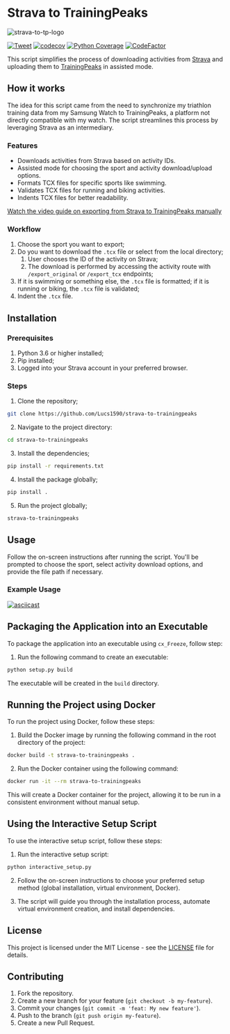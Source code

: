 # Strava to TrainingPeaks

![strava-to-tp-logo](https://raw.githubusercontent.com/Lucs1590/strava-to-trainingpeaks/master/assets/strava_tp_low.png)

[![Tweet](https://img.shields.io/twitter/url/http/shields.io.svg?style=social)](https://twitter.com/intent/tweet?text=Sync%20your%20strava%20trainings%20with%20Traning%20Peaks&url=https://github.com/Lucs1590/strava-to-trainingpeaks&hashtags=strava,github,opensource,strava,dev)
[![codecov](https://codecov.io/gh/Lucs1590/strava-to-trainingpeaks/graph/badge.svg?token=V7BM0ZNAXS)](https://codecov.io/gh/Lucs1590/strava-to-trainingpeaks)
[![Python Coverage](https://github.com/Lucs1590/strava-to-trainingpeaks/actions/workflows/coverage.yml/badge.svg)](https://github.com/Lucs1590/strava-to-trainingpeaks/actions/workflows/coverage.yml)
[![CodeFactor](https://www.codefactor.io/repository/github/lucs1590/strava-to-trainingpeaks/badge)](https://www.codefactor.io/repository/github/lucs1590/strava-to-trainingpeaks)

This script simplifies the process of downloading activities from [Strava](https://www.strava.com/) and uploading them to [TrainingPeaks](https://www.trainingpeaks.com/) in assisted mode.

## How it works

The idea for this script came from the need to synchronize my triathlon training data from my Samsung Watch to TrainingPeaks, a platform not directly compatible with my watch. The script streamlines this process by leveraging Strava as an intermediary.

### Features

- Downloads activities from Strava based on activity IDs.
- Assisted mode for choosing the sport and activity download/upload options.
- Formats TCX files for specific sports like swimming.
- Validates TCX files for running and biking activities.
- Indents TCX files for better readability.

[Watch the video guide on exporting from Strava to TrainingPeaks manually](https://www.youtube.com/watch?v=Y0nWzOAM8_M)

### Workflow

1. Choose the sport you want to export;
2. Do you want to download the `.tcx` file or select from the local directory;
    1. User chooses the ID of the activity on Strava;
    2. The download is performed by accessing the activity route with `/export_original` or `/export_tcx` endpoints;
3. If it is swimming or something else, the `.tcx` file is formatted; if it is running or biking, the `.tcx` file is validated;
4. Indent the `.tcx` file.

## Installation

### Prerequisites

1. Python 3.6 or higher installed;
2. Pip installed;
3. Logged into your Strava account in your preferred browser.

### Steps

1. Clone the repository;

```bash
git clone https://github.com/Lucs1590/strava-to-trainingpeaks
```

2. Navigate to the project directory:

```bash
cd strava-to-trainingpeaks
```

3. Install the dependencies;

```bash
pip install -r requirements.txt
```

4. Install the package globally;

```bash
pip install .
```

5. Run the project globally;

```bash
strava-to-trainingpeaks
```

## Usage

Follow the on-screen instructions after running the script. You'll be prompted to choose the sport, select activity download options, and provide the file path if necessary.

### Example Usage

[![asciicast](https://asciinema.org/a/YtCDwQMThtlfgerhir12YA4Kb.svg)](https://asciinema.org/a/YtCDwQMThtlfgerhir12YA4Kb)

## Packaging the Application into an Executable

To package the application into an executable using `cx_Freeze`, follow step:

1. Run the following command to create an executable:

```bash
python setup.py build
```

The executable will be created in the `build` directory.

## Running the Project using Docker

To run the project using Docker, follow these steps:

1. Build the Docker image by running the following command in the root directory of the project:

```bash
docker build -t strava-to-trainingpeaks .
```

2. Run the Docker container using the following command:

```bash
docker run -it --rm strava-to-trainingpeaks
```

This will create a Docker container for the project, allowing it to be run in a consistent environment without manual setup.

## Using the Interactive Setup Script

To use the interactive setup script, follow these steps:

1. Run the interactive setup script:

```bash
python interactive_setup.py
```

2. Follow the on-screen instructions to choose your preferred setup method (global installation, virtual environment, Docker).

3. The script will guide you through the installation process, automate virtual environment creation, and install dependencies.

## License

This project is licensed under the MIT License - see the [LICENSE](https://github.com/Lucs1590/strava-to-trainingpeaks/blob/main/LICENSE) file for details.

## Contributing

1. Fork the repository.
2. Create a new branch for your feature (`git checkout -b my-feature`).
3. Commit your changes (`git commit -m 'feat: My new feature'`).
4. Push to the branch (`git push origin my-feature`).
5. Create a new Pull Request.
